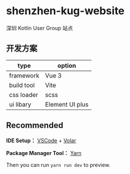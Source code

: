 # shenzhen-kug-website

深圳 Kotlin User Group 站点

## 开发方案

| type | option |
| -- | -- |
| framework | Vue 3 |
| build tool | Vite |
| css loader | scss |
| ui libary | Element UI plus |

## Recommended

**IDE Setup：** [VSCode](https://code.visualstudio.com/) + [Volar](https://marketplace.visualstudio.com/items?itemName=johnsoncodehk.volar)

**Package Manager Tool：** [Yarn](https://yarnpkg.com/)

Then you can run `yarn run dev` to preview.
